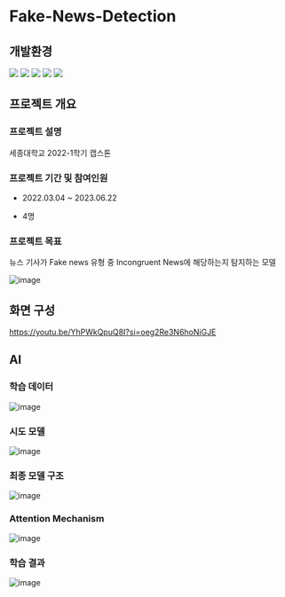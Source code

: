 # Fake-News-Detection

## 개발환경
<img src="https://img.shields.io/badge/HTML5-E34F26?style=for-the-badge&logo=HTML5&logoColor=white"> <img src="https://img.shields.io/badge/CSS3-1572B6?style=for-the-badge&logo=CSS3&logoColor=white"> <img src="https://img.shields.io/badge/Flask-000000?style=for-the-badge&logo=Flask&logoColor=white"> <img src="https://img.shields.io/badge/keras-D00000?style=for-the-badge&logo=keras&logoColor=white"> <img src="https://img.shields.io/badge/TensorFlow-FF6F00?style=for-the-badge&logo=TensorFlow&logoColor=white">

## 프로젝트 개요

### 프로젝트 설명
세종대학교 2022-1학기 캡스톤

### 프로젝트 기간 및 참여인원

- 2022.03.04 ~ 2023.06.22

- 4명

### 프로젝트 목표

뉴스 기사가 Fake news 유형 중 Incongruent News에 해당하는지 탐지하는 모델

![image](https://github.com/user-attachments/assets/7f363ec2-cd15-4bac-acc3-4a76f0f80777)





## 화면 구성

https://youtu.be/YhPWkQpuQ8I?si=oeg2Re3N6hoNiGJE


## AI

### 학습 데이터

![image](https://github.com/user-attachments/assets/e7d8ec90-3483-48ea-bbc4-4154b1bc7c2e)


### 시도 모델

![image](https://github.com/user-attachments/assets/00795965-d5cc-427f-a4a9-01a1dafc814c)


### 최종 모델 구조

![image](https://github.com/user-attachments/assets/d7bfd609-014a-4948-98a5-c5f8661b92f0)

### Attention Mechanism
![image](https://github.com/user-attachments/assets/01b23f01-516c-4f6b-88f5-d0a1ada97953)


### 학습 결과

![image](https://github.com/user-attachments/assets/6dcfb95e-7836-43f6-b066-f7eac4954de3)
